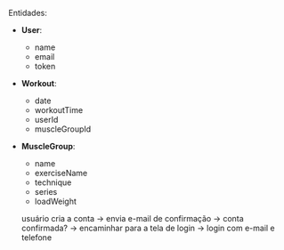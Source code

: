 Entidades:
  - **User**:
    - name
    - email
    - token

  - **Workout**:
    - date
    - workoutTime
    - userId
    - muscleGroupId
  
  - **MuscleGroup**:
    - name
    - exerciseName
    - technique
    - series
    - loadWeight


    usuário cria a conta -> envia e-mail de confirmação -> conta confirmada? -> encaminhar para a tela de login -> login com e-mail e telefone